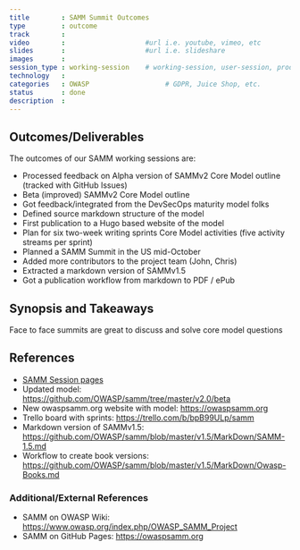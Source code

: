 ```yaml
---
title        : SAMM Summit Outcomes
type         : outcome
track        :
video        :                    #url i.e. youtube, vimeo, etc
slides       :                    #url i.e. slideshare
images       :
session_type : working-session    # working-session, user-session, product-sesssion
technology   :
categories   : OWASP                   # GDPR, Juice Shop, etc.
status       : done
description  :
---
```



## Outcomes/Deliverables 
The outcomes of our SAMM working sessions are:
* Processed feedback on Alpha version of SAMMv2 Core Model outline (tracked with GitHub Issues)
* Beta (improved) SAMMv2 Core Model outline
* Got feedback/integrated from the DevSecOps maturity model folks
* Defined source markdown structure of the model
* First publication to a Hugo based website of the model
* Plan for six two-week writing sprints Core Model activities (five activity streams per sprint)
* Planned a SAMM Summit in the US mid-October
* Added more contributors to the project team (John, Chris)
* Extracted a markdown version of SAMMv1.5
* Got a publication workflow from markdown to PDF / ePub

## Synopsis and Takeaways 
Face to face summits are great to discuss and solve core model questions

## References 
* [SAMM Session pages](https://open-security-summit.org/tracks/owasp-samm/) 
* Updated model: https://github.com/OWASP/samm/tree/master/v2.0/beta
* New owaspsamm.org website with model: https://owaspsamm.org
* Trello board with sprints: https://trello.com/b/bpB99ULp/samm
* Markdown version of SAMMv1.5: https://github.com/OWASP/samm/blob/master/v1.5/MarkDown/SAMM-1.5.md
* Workflow to create book versions: https://github.com/OWASP/samm/blob/master/v1.5/MarkDown/Owasp-Books.md


### Additional/External References
* SAMM on OWASP Wiki: https://www.owasp.org/index.php/OWASP_SAMM_Project
* SAMM on GitHub Pages: https://owaspsamm.org
